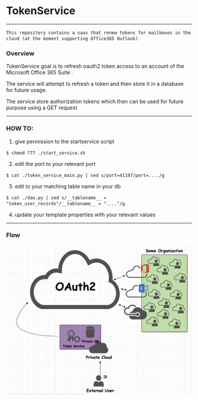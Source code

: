 # TokenService

---
```text
This repository contains a saas that renew tokens for mailboxes in the cloud (at the moment supporting Office365 Outlook) 
```

### Overview 
TokenService goal is to refresh oauth2 token access to an account of the Microsoft Office 365 Suite .

The service will attempt to refresh a token and then store it in a database for future usage.

The service store authorization tokens which then can be used for future purpose using a GET request 

---

### HOW TO:

1. give permission to the startservice script
```shell    
$ chmod 777 ./start_service.sh
```
2. edit the port to your relevant port
```shell
$ cat ./token_service_main.py | sed s/port=41197/port=..../g  
```
3. edit to your matching table name in your db
```shell
$ cat ./dao.py | sed s/__tablename__ = "token_user_records"/__tablename__ = "...."/g
```
4. update your template properties with your relevant values

--- 
### Flow
![erd flow](erd-flow.png)